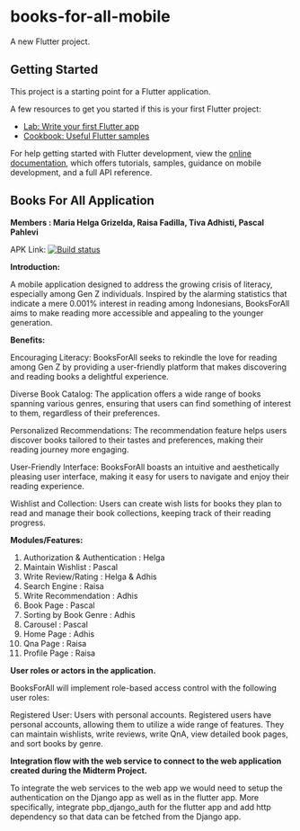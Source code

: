 # books-for-all-mobile

A new Flutter project.

## Getting Started

This project is a starting point for a Flutter application.

A few resources to get you started if this is your first Flutter project:

- [Lab: Write your first Flutter app](https://docs.flutter.dev/get-started/codelab)
- [Cookbook: Useful Flutter samples](https://docs.flutter.dev/cookbook)

For help getting started with Flutter development, view the
[online documentation](https://docs.flutter.dev/), which offers tutorials,
samples, guidance on mobile development, and a full API reference.

## Books For All Application

**Members : Maria Helga Grizelda, Raisa Fadilla, Tiva Adhisti, Pascal Pahlevi**

APK Link: [![Build status](https://build.appcenter.ms/v0.1/apps/41a309c6-3acb-441d-8275-c92b6f802515/branches/master/badge)](https://appcenter.ms)

**Introduction:**

A mobile application designed to address the growing crisis of literacy, especially among Gen Z individuals. Inspired by the alarming statistics that indicate a mere 0.001% interest in reading among Indonesians, BooksForAll aims to make reading more accessible and appealing to the younger generation.

**Benefits:**

Encouraging Literacy: BooksForAll seeks to rekindle the love for reading among Gen Z by providing a user-friendly platform that makes discovering and reading books a delightful experience.

Diverse Book Catalog: The application offers a wide range of books spanning various genres, ensuring that users can find something of interest to them, regardless of their preferences.

Personalized Recommendations: The recommendation feature helps users discover books tailored to their tastes and preferences, making their reading journey more engaging.

User-Friendly Interface: BooksForAll boasts an intuitive and aesthetically pleasing user interface, making it easy for users to navigate and enjoy their reading experience.

Wishlist and Collection: Users can create wish lists for books they plan to read and manage their book collections, keeping track of their reading progress.

**Modules/Features:**

1. Authorization & Authentication : Helga
2. Maintain Wishlist : Pascal
3. Write Review/Rating : Helga & Adhis
4. Search Engine : Raisa
5. Write Recommendation : Adhis
6. Book Page : Pascal
7. Sorting by Book Genre : Adhis
8. Carousel : Pascal
9. Home Page : Adhis
10. Qna Page : Raisa
11. Profile Page : Raisa

**User roles or actors in the application.**

BooksForAll will implement role-based access control with the following user roles:

Registered User: Users with personal accounts. Registered users have personal accounts, allowing them to utilize a wide range of features. They can maintain wishlists, write reviews, write QnA, view detailed book pages, and sort books by genre.

**Integration flow with the web service to connect to the web application created during the Midterm Project.**

To integrate the web services to the web app we would need to setup the authentication on the Django app as well as in the flutter app. More specifically, integrate pbp_django_auth for the flutter app and add http dependency so that data can be fetched from the Django app.



